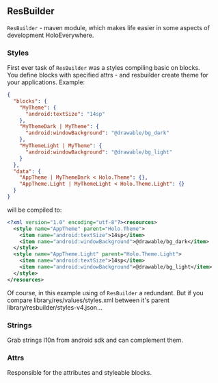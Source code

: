 ## ResBuilder
`ResBuilder` - maven module, which makes life easier in some aspects of development HoloEverywhere.

### Styles
First ever task of `ResBuilder` was a styles compiling basic on blocks.  
You define blocks with specified attrs - and resbuilder create theme for your applications.
Example:
```json
{
  "blocks": {
    "MyTheme": {
      "android:textSize": "14sp"
    },
    "MyThemeDark | MyTheme": {
      "android:windowBackground": "@drawable/bg_dark"
    },
    "MyThemeLight | MyTheme": {
      "android:windowBackground": "@drawable/bg_light"    
    }
  },
  "data": {
    "AppTheme | MyThemeDark < Holo.Theme": {},
    "AppTheme.Light | MyThemeLight < Holo.Theme.Light": {}
  }
}
```
will be compiled to:
```xml
<?xml version="1.0" encoding="utf-8"?><resources>
  <style name="AppTheme" parent="Holo.Theme">
    <item name="android:textSize">14sp</item>
    <item name="android:windowBackground">@drawable/bg_dark</item>
  </style>
  <style name="AppTheme.Light" parent="Holo.Theme.Light">
    <item name="android:textSize">14sp</item>
    <item name="android:windowBackground">@drawable/bg_light</item>
  </style>
</resources>
```

Of course, in this example using of `ResBuilder` a redundant. But if you compare library/res/values​​/styles.xml between it's parent library/resbuilder/styles-v4.json...

### Strings
Grab strings l10n from android sdk and can complement them.

### Attrs
Responsible for the attributes and styleable blocks.
